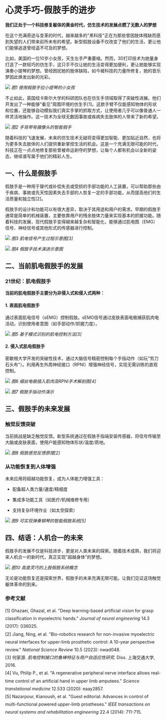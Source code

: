 # 心灵手巧-假肢手的进步

**我们正处于一个科技修复躯体的黄金时代，仿生技术的发展点燃了无数人的梦想**

在这个充满奇迹与变革的时代，越来越多的"黑科技"正在为那些曾因肢体残缺而感到失望的人们带来前所未有的希望。新型假肢设备不仅改变了他们的生活，更让他们能够追逐曾经遥不可及的梦想。

比如，美国的一位10岁小女孩，天生左手严重萎缩。然而，3D打印技术为她量身打造了一款轻巧的仿生手，这只手不仅让她的生活变得更加便利，更让她能够实现演奏小提琴的梦想。曾经困扰她的肢体缺陷，如今被科技的力量所修复，她的音乐梦因此焕发出新的光彩。

![](text2/img1.png)
*图1 使用假肢手拉小提琴的小女孩*

不止如此，英国纽卡斯尔大学的科研团队也在仿生手领域取得了突破性进展。他们开发出了一种能够"看见"周围环境的仿生手[1]。这款手臂不仅能感知物体的形状和位置，还能够自动模拟我们真实手掌的抓取方式，让使用者几乎可以像普通人一样灵活地操作。这一技术为全球无数因事故或疾病失去肢体的人带来了新的希望。

![](text2/img2.jpg)
*图2 手背带有摄像头的智能假手*

随着科技的飞速发展，未来的仿生技术无疑将变得更加智能、更加贴近自然，也将为更多失去肢体的人们提供重新掌控生活的机会。这是一个充满无限可能的时代，科技正在一点点地修复那些曾被命运剥夺的梦想，让每个人都有机会以全新的姿态，继续谱写属于他们的精彩人生。

## 一、什么是假肢手

假肢手是一种用于替代或补偿失去或受损的手部功能的人工装置，可以帮助那些由于疾病、事故或先天性因素失去手部的人恢复一定的手部功能，从而提高他们的生活质量和独立性[2]。

假肢手的设计和功能可以有很大差异，取决于其用途和用户的需求。早期的假肢手通常是简单的机械装置，主要依靠用户的残余肢体力量来实现基本的抓握功能。随着科技的发展，现代假肢手变得越来越复杂和智能化，能够通过肌电图（EMG）信号、神经信号或其他形式的传感器进行控制。

![](text2/img3.png)
*图3 肌电信号产生过程示意图[3]*

![](text2/img4.png)
*图4 假肢手技术演进示意图*

## 二、当前肌电假肢手的发展

### 21世纪：肌电假肢手

**当前的肌电假肢手主要分为非侵入式和侵入式两种：**

#### 1. 表面肌电假肢手

通过表面肌电信号（sEMG）控制假肢。sEMG信号通过皮肤表面电极捕获肌肉电活动，识别使用者意图（如手部动作/抓握力度）。

![](text2/img5.png)
*图5 基于模式识别的肌电控制方法[3]*

#### 2. 侵入式肌电假肢手

密歇根大学开发的突破性技术，通过大脑信号精密控制每个手指动作（如玩"剪刀石头布"）。利用再生外周神经接口（RPNI）增强神经信号，实现无需训练的直观控制。

![](text2/img6.png)
*图6 细丝电极插入肌肉及RPNI手术解剖图[4]*

![](text2/img7.png) 
*图7 假肢手指动作演示*

## 三、假肢手的未来发展

### 触觉反馈突破

当前挑战是缺乏触觉反馈。新型系统通过在假肢手指端安装传感器，将信号传输至大脑或皮肤表面，使用户能感知物体形状/温度/质地。

![](text2/img8.png)
*图8 假肢感觉反馈原理[2]*

### 从功能恢复到人体增强

未来应用将超越功能恢复，成为人体能力增强工具：

* 配备超人类力量/速度/精细度

* 集成多功能工具（如医疗/机械维修专用）

* 支持复杂环境作业（如太空探索）

![](text2/img9.png)
*图9 可实现弹奏钢琴的智能假肢系统[5]*

## 四、结语：人机合一的未来

假肢手的发展不仅是科技进步，更是对人类未来的探索。随着技术成熟，我们将迎来人机合一的新时代，真正实现"超越身体"的梦想。

![](text2/img10.png)
*图10 高度灵巧的上肢假肢系统概念*

无论是功能恢复还是探索世界，假肢手的未来充满无限可能。让我们见证这场触觉躯体革命的到来。

### 参考文献
<div style="line-height:1.8">

[1] Ghazaei, Ghazal, et al. "Deep learning-based artificial vision for grasp classification in myoelectric hands." *Journal of neural engineering* 14.3 (2017): 036025.<br>
[2] Jiang, Ning, et al. "Bio-robotics research for non-invasive myoelectric neural interfaces for upper-limb prosthetic control: A 10-year perspective review." *National Science Review* 10.5 (2023): nwad048.<br>
[3] 何家源. *肌电控制接口的鲁棒特征与用户自适应性研究*. Diss. 上海交通大学, 2016.<br>
[4] Vu, Philip P., et al. "A regenerative peripheral nerve interface allows real-time control of an artificial hand in upper limb amputees." *Science translational medicine* 12.533 (2020): eaay2857.<br>
[5] Nazarpour, Kianoush, et al. "Guest editorial: Advances in control of multi-functional powered upper-limb prostheses." *IEEE transactions on neural systems and rehabilitation engineering* 22.4 (2014): 711-715.

</div>